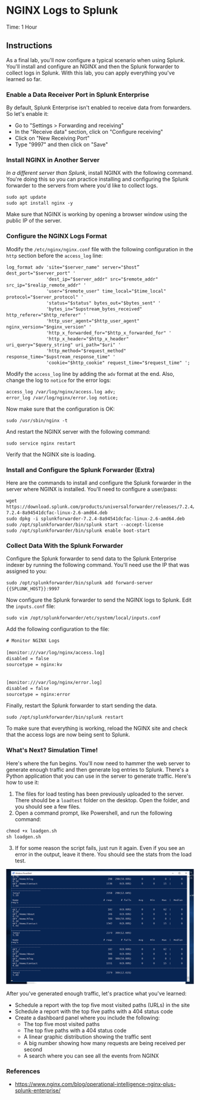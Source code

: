 # NGINX Logs to Splunk
Time: 1 Hour

## Instructions
As a final lab, you'll now configure a typical scenario when using Splunk. You'll install and configure an NGINX and then the Splunk forwarder to collect logs in Splunk. With this lab, you can apply everything you've learned so far.

### Enable a Data Receiver Port in Splunk Enterprise
By default, Splunk Enterprise isn't enabled to receive data from forwarders. So let's enable it:

- Go to "Settings > Forwarding and receiving"
- In the "Receive data" section, click on "Configure receiving"
- Click on "New Receiving Port"
- Type "9997" and then click on "Save"

### Install NGINX in Another Server
*In a different server than Splunk*, install NGINX with the following command. You're doing this so you can practice installing and configuring the Splunk forwarder to the servers from where you'd like to collect logs.

```
sudo apt update
sudo apt install nginx -y
```

Make sure that NGINX is working by opening a browser window using the public IP of the server.

### Configure the NGINX Logs Format
Modify the `/etc/nginx/nginx.conf` file with the following configuration in the `http` section before the `access_log` line:

```
log_format adv 'site="$server_name" server="$host” dest_port="$server_port" '
               'dest_ip="$server_addr" src="$remote_addr" src_ip="$realip_remote_addr" '
               'user="$remote_user" time_local="$time_local" protocol="$server_protocol" '
               'status="$status" bytes_out="$bytes_sent" '
               'bytes_in="$upstream_bytes_received" http_referer="$http_referer" '
               'http_user_agent="$http_user_agent" nginx_version="$nginx_version" '
               'http_x_forwarded_for="$http_x_forwarded_for" '
               'http_x_header="$http_x_header" uri_query="$query_string" uri_path="$uri" '
               'http_method="$request_method" response_time="$upstream_response_time" '
               'cookie="$http_cookie" request_time="$request_time" ';
```

Modify the `access_log` line by adding the `adv` format at the end. Also, change the log to `notice` for the error logs:

```
access_log /var/log/nginx/access.log adv;
error_log /var/log/nginx/error.log notice;
```

Now make sure that the configuration is OK:

```
sudo /usr/sbin/nginx -t
```

And restart the NGINX server with the following command:

```
sudo service nginx restart
```

Verify that the NGINX site is loading.

### Install and Configure the Splunk Forwarder (Extra)
Here are the commands to install and configure the Splunk forwarder in the server where NGINX is installed. You'll need to configure a user/pass:

```
wget https://download.splunk.com/products/universalforwarder/releases/7.2.4/linux/splunkforwarder-7.2.4-8a94541dcfac-linux-2.6-amd64.deb
sudo dpkg -i splunkforwarder-7.2.4-8a94541dcfac-linux-2.6-amd64.deb
sudo /opt/splunkforwarder/bin/splunk start --accept-license
sudo /opt/splunkforwarder/bin/splunk enable boot-start
```

### Collect Data With the Splunk Forwarder
Configure the Splunk forwarder to send data to the Splunk Enterprise indexer by running the following command. You'll need use the IP that was assigned to you:

```
sudo /opt/splunkforwarder/bin/splunk add forward-server {{SPLUNK_HOST}}:9997
```

Now configure the Splunk forwarder to send the NGINX logs to Splunk. Edit the `inputs.conf` file:

```
sudo vim /opt/splunkforwarder/etc/system/local/inputs.conf
```

Add the following configuration to the file:

```
# Monitor NGINX Logs

[monitor:///var/log/nginx/access.log]
disabled = false
sourcetype = nginx:kv


[monitor:///var/log/nginx/error.log]
disabled = false
sourcetype = nginx:error
```

Finally, restart the Splunk forwarder to start sending the data.

```
sudo /opt/splunkforwarder/bin/splunk restart
```

To make sure that everything is working, reload the NGINX site and check that the access logs are now being sent to Splunk.

### What's Next? Simulation Time!
Here's where the fun begins. You'll now need to hammer the web server to generate enough traffic and then generate log entries to Splunk. There's a Python application that you can use in the server to generate traffic. Here's how to use it:

1. The files for load testing has been previously uploaded to the server. There should be a `loadtest` folder on the desktop. Open the folder, and you should see a few files.
2. Open a command prompt, like Powershell, and run the following command:

```
chmod +x loadgen.sh
sh loadgen.sh
```

3. If for some reason the script fails, just run it again. Even if you see an error in the output, leave it there. You should see the stats from the load test.

![Loadtest Output](../img/loadtest-output.png)

After you've generated enough traffic, let's practice what you've learned:

- Schedule a report with the top five most visited paths (URLs) in the site
- Schedule a report with the top five paths with a 404 status code
- Create a dashboard panel where you include the following:
    - The top five most visited paths
    - The top five paths with a 404 status code
    - A linear graphic distribution showing the traffic sent
    - A big number showing how many requests are being received per second
    - A search where you can see all the events from NGINX

### References
- https://www.nginx.com/blog/operational-intelligence-nginx-plus-splunk-enterprise/
